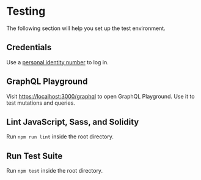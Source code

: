 # Testing
The following section will help you set up the test environment.

## Credentials
Use a [personal identity number](./CREDENTIALS.md) to log in.

## GraphQL Playground
Visit [https://localhost:3000/graphql](https://localhost:3000/graphql) to open GraphQL Playground. Use it to test mutations and queries.

## Lint JavaScript, Sass, and Solidity
Run `npm run lint` inside the root directory.

## Run Test Suite
Run `npm test` inside the root directory.
